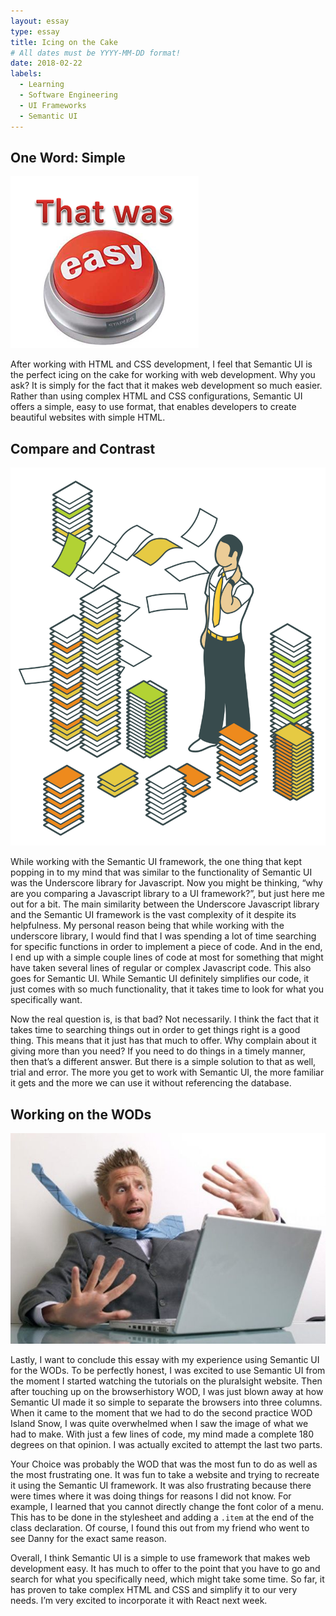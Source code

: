 ```yaml
---
layout: essay
type: essay
title: Icing on the Cake
# All dates must be YYYY-MM-DD format!
date: 2018-02-22
labels:
  - Learning
  - Software Engineering
  - UI Frameworks
  - Semantic UI
---
```


## One Word: Simple

<img class="ui medium right floated rounded image" src="../images/That-Was-Easy-Button.png">

 After working with HTML and CSS development, I feel that Semantic UI is the perfect icing on the cake for working with web development. Why you ask? It is simply for the fact that it makes web development so much easier. Rather than using complex HTML and CSS configurations, Semantic UI offers a simple, easy to use format, that enables developers to create beautiful websites with simple HTML. 

## Compare and Contrast

<img class="ui small right floated rounded image" src="../images/document-mess.png">

 While working with the Semantic UI framework, the one thing that kept popping in to my mind that was similar to the functionality of Semantic UI was the Underscore library for Javascript. Now you might be thinking, “why are you comparing a Javascript library to a UI framework?”, but just here me out for a bit. The main similarity between the Underscore Javascript library and the Semantic UI framework is the vast complexity of it despite its helpfulness. My personal reason being that while working with the underscore library, I would find that I was spending a lot of time searching for specific functions in order to implement a piece of code. And in the end, I end up with a simple couple lines of code at most for something that might have taken several lines of regular or complex Javascript code. This also goes for Semantic UI. While Semantic UI definitely simplifies our code, it just comes with so much functionality, that it takes time to look for what you specifically want. 
  
 Now the real question is, is that bad? Not necessarily. I think the fact that it takes time to searching things out in order to get things right is a good thing. This means that it just has that much to offer. Why complain about it giving more than you need? If you need to do things in a timely manner, then that’s a different answer. But there is a simple solution to that as well, trial and error. The more you get to work with Semantic UI, the more familiar it gets and the more we can use it without referencing the database. 
  
 ## Working on the WODs
  
 <img class="ui medium right floated rounded image" src="../images/overwhelmed.jpeg">
  
 Lastly, I want to conclude this essay with my experience using Semantic UI for the WODs. To be perfectly honest, I was excited to use Semantic UI from the moment I started watching the tutorials on the pluralsight website. Then after touching up on the browserhistory WOD, I was just blown away at how Semantic UI made it so simple to separate the browsers into three columns. When it came to the moment that we had to do the second practice WOD Island Snow, I was quite overwhelmed when I saw the image of what we had to make. With just a few lines of code, my mind made a complete 180 degrees on that opinion. I was actually excited to attempt the last two parts. 
  
 Your Choice was probably the WOD that was the most fun to do as well as the most frustrating one. It was fun to take a website and trying to recreate it using the Semantic UI framework. It was also frustrating because there were times where it was doing things for reasons I did not know. For example, I learned that you cannot directly change the font color of a menu. This has to be done in the stylesheet and adding a ```.item``` at the end of the class declaration. Of course, I found this out from my friend who went to see Danny for the exact same reason. 
  
 Overall, I think Semantic UI is a simple to use framework that makes web development easy. It has much to offer to the point that you have to go and search for what you specifically need, which might take some time. So far, it has proven to take complex HTML and CSS and simplify it to our very needs. I’m very excited to incorporate it with React next week. 
  
  
  
